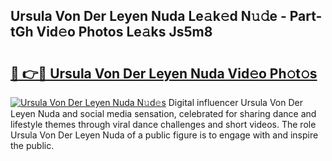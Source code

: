 ## Ursula Von Der Leyen Nuda Le𝚊k𝚎d N𝚞𝚍e - Part-tGh Vid𝚎o Photos Le𝚊ks Js5m8

# <h2><a href="http://fbb97r4.evod.top/?m=Ursula+Von+Der+Leyen+Nuda">🔗 👉🔴 Ursula Von Der Leyen Nuda Vid𝚎o Ph𝚘t𝚘s</a></h2>

[![Ursula Von Der Leyen Nuda N𝚞d𝚎s](https://i.imgur.com/8V9OHl7.gif)](http://fbb97r4.evod.top/?m=Ursula+Von+Der+Leyen+Nuda)
Digital influencer Ursula Von Der Leyen Nuda and social media sensation, celebrated for sharing dance and lifestyle themes through viral dance challenges and short videos. The role Ursula Von Der Leyen Nuda of a public figure is to engage with and inspire the public. 
